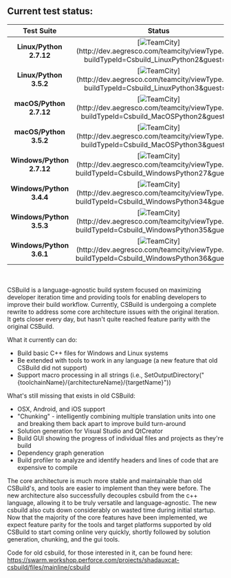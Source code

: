 ## **Current test status:**

**Test Suite**        | **Status** | &nbsp;&nbsp;&nbsp;&nbsp;&nbsp;&nbsp;&nbsp;&nbsp;&nbsp;&nbsp;&nbsp;&nbsp;&nbsp;&nbsp;&nbsp;&nbsp;&nbsp;&nbsp;&nbsp;&nbsp;&nbsp;&nbsp;&nbsp;&nbsp;&nbsp;&nbsp;&nbsp;&nbsp;&nbsp;&nbsp;&nbsp;&nbsp;&nbsp;&nbsp;&nbsp;&nbsp;&nbsp;&nbsp;&nbsp;&nbsp;&nbsp;&nbsp;&nbsp;&nbsp;&nbsp;&nbsp;&nbsp;&nbsp;&nbsp;&nbsp;&nbsp;&nbsp;&nbsp;&nbsp;&nbsp;&nbsp;&nbsp;&nbsp;&nbsp;&nbsp;&nbsp;&nbsp;&nbsp;&nbsp;&nbsp;&nbsp;&nbsp;&nbsp;&nbsp;&nbsp;&nbsp;&nbsp;&nbsp;&nbsp;&nbsp;&nbsp;&nbsp;&nbsp;&nbsp;&nbsp;&nbsp;&nbsp;&nbsp;&nbsp;&nbsp;&nbsp;&nbsp;&nbsp;&nbsp;&nbsp;&nbsp;&nbsp;&nbsp;&nbsp;&nbsp;&nbsp;&nbsp;&nbsp;&nbsp;&nbsp;
:-------------------: | :---------------------------------------------------------------------------------------------------------------------------:  | ---
**Linux/Python 2.7.12**   | [![TeamCity](http://dev.aegresco.com/teamcity/app/rest/builds/buildType:(id:Csbuild_LinuxPython2)/statusIcon)](http://dev.aegresco.com/teamcity/viewType.html?buildTypeId=Csbuild_LinuxPython2&guest=1)| |
**Linux/Python 3.5.2**   | [![TeamCity](http://dev.aegresco.com/teamcity/app/rest/builds/buildType:(id:Csbuild_LinuxPython3)/statusIcon)](http://dev.aegresco.com/teamcity/viewType.html?buildTypeId=Csbuild_LinuxPython3&guest=1)| |
**macOS/Python 2.7.12**   | [![TeamCity](http://dev.aegresco.com/teamcity/app/rest/builds/buildType:(id:Csbuild_MacOSPython2)/statusIcon)](http://dev.aegresco.com/teamcity/viewType.html?buildTypeId=Csbuild_MacOSPython2&guest=1)| |
**macOS/Python 3.5.2**   | [![TeamCity](http://dev.aegresco.com/teamcity/app/rest/builds/buildType:(id:Csbuild_MacOSPython3)/statusIcon)](http://dev.aegresco.com/teamcity/viewType.html?buildTypeId=Csbuild_MacOSPython3&guest=1)| |
**Windows/Python 2.7.12** | [![TeamCity](http://dev.aegresco.com/teamcity/app/rest/builds/buildType:(id:Csbuild_WindowsPython27)/statusIcon)](http://dev.aegresco.com/teamcity/viewType.html?buildTypeId=Csbuild_WindowsPython27&guest=1)| |
**Windows/Python 3.4.4** | [![TeamCity](http://dev.aegresco.com/teamcity/app/rest/builds/buildType:(id:Csbuild_WindowsPython34)/statusIcon)](http://dev.aegresco.com/teamcity/viewType.html?buildTypeId=Csbuild_WindowsPython34&guest=1)| |
**Windows/Python 3.5.3** | [![TeamCity](http://dev.aegresco.com/teamcity/app/rest/builds/buildType:(id:Csbuild_WindowsPython35)/statusIcon)](http://dev.aegresco.com/teamcity/viewType.html?buildTypeId=Csbuild_WindowsPython35&guest=1)| |
**Windows/Python 3.6.1** | [![TeamCity](http://dev.aegresco.com/teamcity/app/rest/builds/buildType:(id:Csbuild_WindowsPython36)/statusIcon)](http://dev.aegresco.com/teamcity/viewType.html?buildTypeId=Csbuild_WindowsPython36&guest=1)| |

<br><br>
CSBuild is a language-agnostic build system focused on maximizing developer iteration time and providing tools for enabling
developers to improve their build workflow. Currently, CSBuild is undergoing a complete rewrite to address some core architecture
issues with the original iteration. It gets closer every day, but hasn't quite reached feature parity with the original CSBuild.

What it currently can do:
- Build basic C++ files for Windows and Linux systems
- Be extended with tools to work in any language (a new feature that old CSBuild did not support)
- Support macro processing in all strings (i.e., SetOutputDirectory("{toolchainName}/{architectureName}/{targetName}"))

What's still missing that exists in old CSBuild:
- OSX, Android, and iOS support
- "Chunking" - intelligently combining multiple translation units into one and breaking them back apart to improve build turn-around
- Solution generation for Visual Studio and QtCreator
- Build GUI showing the progress of individual files and projects as they're build
- Dependency graph generation
- Build profiler to analyze and identify headers and lines of code that are expensive to compile

The core architecture is much more stable and maintainable than old CSBuild's, and tools are easier to implement than
they were before. The new architecture also successfully decouples csbuild from the c++ language, allowing it to be
truly versatile and language-agnostic. The new csbuild also cuts down considerably on wasted time during initial startup.
Now that the majority of the core features have been implemented, we expect feature parity for the tools and target platforms
supported by old CSBuild to start coming online very quickly, shortly followed by solution generation, chunking,
and the gui tools.

Code for old csbuild, for those interested in it, can be found here: https://swarm.workshop.perforce.com/projects/shadauxcat-csbuild/files/mainline/csbuild
